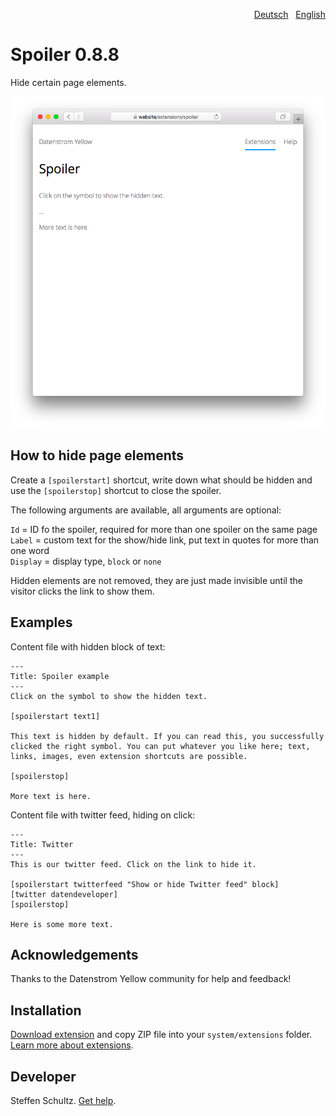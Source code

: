 <p align="right"><a href="README-de.md">Deutsch</a> &nbsp; <a href="README.md">English</a></p>

# Spoiler 0.8.8

Hide certain page elements.

<p align="center"><img src="spoiler-screenshot.png?raw=true" alt="Screenshot"></p>

## How to hide page elements

Create a `[spoilerstart]` shortcut, write down what should be hidden and use the `[spoilerstop]` shortcut to close the spoiler.
 
The following arguments are available, all arguments are optional:

`Id` = ID fo the spoiler, required for more than one spoiler on the same page  
`Label` = custom text for the show/hide link, put text in quotes for more than one word  
`Display` = display type, `block` or `none`  

Hidden elements are not removed, they are just made invisible until the visitor clicks the link to show them. 

## Examples

Content file with hidden block of text:

```
---
Title: Spoiler example
---
Click on the symbol to show the hidden text. 

[spoilerstart text1]  

This text is hidden by default. If you can read this, you successfully clicked the right symbol. You can put whatever you like here; text, links, images, even extension shortcuts are possible. 

[spoilerstop]

More text is here. 
```

Content file with twitter feed, hiding on click:

```
---
Title: Twitter
---
This is our twitter feed. Click on the link to hide it. 

[spoilerstart twitterfeed "Show or hide Twitter feed" block]  
[twitter datendeveloper]  
[spoilerstop]

Here is some more text. 
```

## Acknowledgements

Thanks to the Datenstrom Yellow community for help and feedback!

## Installation

[Download extension](https://github.com/datenstrom/yellow-extensions/raw/main/downloads/spoiler.zip) and copy ZIP file into your `system/extensions` folder. [Learn more about extensions](https://github.com/annaesvensson/yellow-update).

## Developer

Steffen Schultz. [Get help](https://datenstrom.se/yellow/help/).
